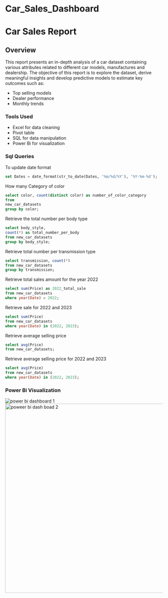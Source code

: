 # Car_Sales_Dashboard

# Car Sales Report

## Overview
This report presents an in-depth analysis of a car dataset containing various attributes related to different car models, manufactures and dealership.
The objective of this report is to explore the dataset, derive meaningful insights and develop predictive models to estimate key outcomes such as:
+ Top selling models
+ Dealer performance
+ Monthly trends
### Tools Used
+ Excel for data cleaning
+ Pivot table
+ SQL for data manipulation
+ Power Bi for visualization
### Sql Queries
To update date format
``` SQL
set Dates = date_format(str_to_date(Dates, '%m/%d/%Y'), '%Y-%m-%d');
```
How many Category of color
``` SQL
select color, count(distinct color) as number_of_color_category
from
new_car_datasets
group by color;
```
Retrieve the total number per body type
``` SQL
select body_style,
count(*) as total_number_per_body
from new_car_datasets
group by body_style;
```
Retrieve total number per transmission type
``` SQL
select transmission, count(*)
from new_car_datasets
group by transmission;
```
Retrieve total sales amount for the year 2022
``` SQL
select sum(Price) as 2022_total_sale
from new_car_datasets
where year(Date) = 2022;
```
Retrieve sale for 2022 and 2023
``` SQL
select sum(Price)
from new_car_datasets
where year(Date) in (2022, 2023);
```
Retrieve average selling price
``` SQL
select avg(Price)
from new_car_datasets;
```
Retrieve average selling price for 2022 and 2023
``` SQL
select avg(Price)
from new_car_datasets
where year(Date) in (2022, 2023);
```
### Power Bi Visualization
![power bi dashboard 1](https://github.com/user-attachments/assets/6465e3f7-b39e-46d6-8357-b74446380d50)
<img width="1114" height="605" alt="poweer bi dash boad 2" src="https://github.com/user-attachments/assets/fec38aed-98bf-4bfe-babd-4cb0ef54fd1f" />





